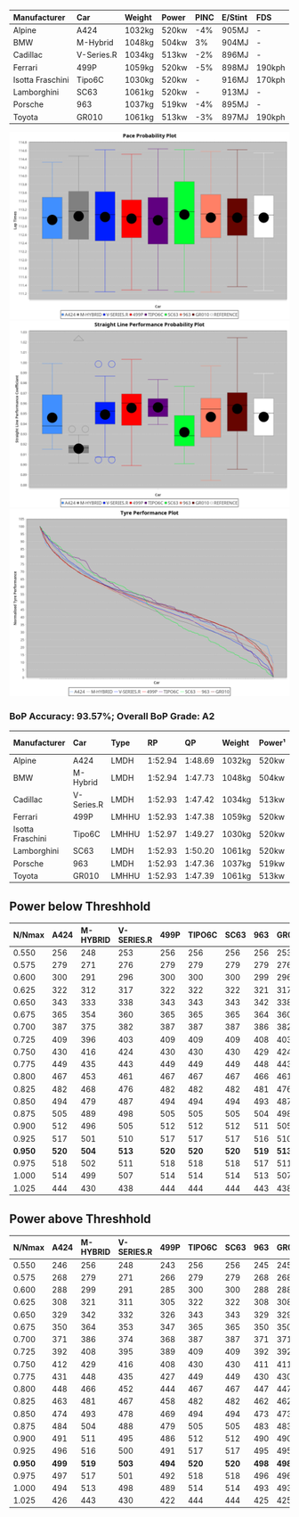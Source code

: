 | Manufacturer     | Car        | Weight | Power | PINC    | E/Stint | FDS     |
|:-|:-|:-|:-|:-|:-|:-|
| Alpine           | A424       | 1032kg | 520kw | -4%     | 905MJ   |    -    |
| BMW              | M-Hybrid   | 1048kg | 504kw | 3%      | 904MJ   |    -    |
| Cadillac         | V-Series.R | 1034kg | 513kw | -2%     | 896MJ   |    -    |
| Ferrari          | 499P       | 1059kg | 520kw | -5%     | 898MJ   | 190kph  |
| Isotta Fraschini | Tipo6C     | 1030kg | 520kw |    -    | 916MJ   | 170kph  |
| Lamborghini      | SC63       | 1061kg | 520kw |    -    | 913MJ   |    -    |
| Porsche          | 963        | 1037kg | 519kw | -4%     | 895MJ   |    -    |
| Toyota           | GR010      | 1061kg | 513kw | -3%     | 897MJ   | 190kph  |

![PACECHART](./IMG/AUTO.png)
![STRAIGHTLINEPERFORMANCECHART](./IMG/AUTO_sp.png)
![TYREPERFORMANCECHART](./IMG/AUTO_tw.png)

### BoP Accuracy: 93.57%; Overall BoP Grade: A2
| Manufacturer     | Car        | Type  | RP      | QP      | Weight | Power¹ | Threshhold | PINC    | Power² | E/Stint | AVG Vmax  | FDS     | RDLC | L/Stint | BOP-Grade | Model Accuracy | Model Points | Match%  |
|:-|:-|:-|:-|:-|:-|:-|:-|:-|:-|:-|:-|:-|:-|:-|:-|:-|:-|:-|
| Alpine           | A424       | LMDH  | 1:52.94 | 1:48.69 | 1032kg | 520kw  | 210.0kph   | -4%     | 499kw  |  905MJ  | 278.47kph |    -    | 1.03 | 35      | +C1       | 100.00%        | 642          | 75.08%  |
| BMW              | M-Hybrid   | LMDH  | 1:52.94 | 1:47.73 | 1048kg | 504kw  | 210.0kph   | 3%      | 519kw  |  904MJ  | 275.20kph |    -    | 1.02 | 35      | ~A1       | 100.00%        | 1714         | 98.26%  |
| Cadillac         | V-Series.R | LMDH  | 1:52.93 | 1:47.42 | 1034kg | 513kw  | 210.0kph   | -2%     | 503kw  |  896MJ  | 278.49kph |    -    | 1.02 | 35      | ~A1       | 98.95%         | 2271         | 100.00% |
| Ferrari          | 499P       | LMHHU | 1:52.93 | 1:47.38 | 1059kg | 520kw  | 210.0kph   | -5%     | 494kw  |  898MJ  | 278.17kph | 190kph  | 1.03 | 35      | ~A1       | 99.93%         | 2718         | 99.12%  |
| Isotta Fraschini | Tipo6C     | LMHHU | 1:52.97 | 1:49.27 | 1030kg | 520kw  | 0.0kph     |    -    | 520kw  |  916MJ  | 281.55kph | 170kph  | 1.08 | 35      | +C1       | 92.36%         | 133          | 76.11%  |
| Lamborghini      | SC63       | LMDH  | 1:52.93 | 1:50.20 | 1061kg | 520kw  | 210.0kph   |    -    | 520kw  |  913MJ  | 276.45kph |    -    | 1.03 | 35      | ~A1       | 96.54%         | 418          | 100.00% |
| Porsche          | 963        | LMDH  | 1:52.93 | 1:47.36 | 1037kg | 519kw  | 210.0kph   | -4%     | 498kw  |  895MJ  | 278.24kph |    -    | 1.02 | 35      | ~A1       | 99.98%         | 6168         | 100.00% |
| Toyota           | GR010      | LMHHU | 1:52.93 | 1:47.39 | 1061kg | 513kw  | 210.0kph   | -3%     | 498kw  |  897MJ  | 278.05kph | 190kph  | 1.03 | 35      | ~A1       | 98.53%         | 3557         | 100.00% |

## Power below Threshhold
| N/Nmax    | A424    | M-HYBRID | V-SERIES.R | 499P    | TIPO6C  | SC63    | 963     | GR010   |
|:-|:-|:-|:-|:-|:-|:-|:-|:-|
|  0.550    |  256    |  248     |  253       |  256    |  256    |  256    |  256    |  253    |
|  0.575    |  279    |  271     |  276       |  279    |  279    |  279    |  279    |  276    |
|  0.600    |  300    |  291     |  296       |  300    |  300    |  300    |  299    |  296    |
|  0.625    |  322    |  312     |  317       |  322    |  322    |  322    |  321    |  317    |
|  0.650    |  343    |  333     |  338       |  343    |  343    |  343    |  342    |  338    |
|  0.675    |  365    |  354     |  360       |  365    |  365    |  365    |  364    |  360    |
|  0.700    |  387    |  375     |  382       |  387    |  387    |  387    |  386    |  382    |
|  0.725    |  409    |  396     |  403       |  409    |  409    |  409    |  408    |  403    |
|  0.750    |  430    |  416     |  424       |  430    |  430    |  430    |  429    |  424    |
|  0.775    |  449    |  435     |  443       |  449    |  449    |  449    |  448    |  443    |
|  0.800    |  467    |  453     |  461       |  467    |  467    |  467    |  466    |  461    |
|  0.825    |  482    |  468     |  476       |  482    |  482    |  482    |  481    |  476    |
|  0.850    |  494    |  479     |  487       |  494    |  494    |  494    |  493    |  487    |
|  0.875    |  505    |  489     |  498       |  505    |  505    |  505    |  504    |  498    |
|  0.900    |  512    |  496     |  505       |  512    |  512    |  512    |  511    |  505    |
|  0.925    |  517    |  501     |  510       |  517    |  517    |  517    |  516    |  510    |
| **0.950** | **520** | **504**  | **513**    | **520** | **520** | **520** | **519** | **513** |
|  0.975    |  518    |  502     |  511       |  518    |  518    |  518    |  517    |  511    |
|  1.000    |  514    |  499     |  507       |  514    |  514    |  514    |  513    |  507    |
|  1.025    |  444    |  430     |  438       |  444    |  444    |  444    |  443    |  438    |

## Power above Threshhold
| N/Nmax    | A424    | M-HYBRID | V-SERIES.R | 499P    | TIPO6C  | SC63    | 963     | GR010   |
|:-|:-|:-|:-|:-|:-|:-|:-|:-|
|  0.550    |  246    |  256     |  248       |  243    |  256    |  256    |  245    |  245    |
|  0.575    |  268    |  279     |  271       |  266    |  279    |  279    |  268    |  268    |
|  0.600    |  288    |  299     |  291       |  285    |  300    |  300    |  288    |  288    |
|  0.625    |  308    |  321     |  311       |  305    |  322    |  322    |  308    |  308    |
|  0.650    |  329    |  342     |  332       |  326    |  343    |  343    |  329    |  329    |
|  0.675    |  350    |  364     |  353       |  347    |  365    |  365    |  350    |  350    |
|  0.700    |  371    |  386     |  374       |  368    |  387    |  387    |  371    |  371    |
|  0.725    |  392    |  408     |  395       |  389    |  409    |  409    |  392    |  392    |
|  0.750    |  412    |  429     |  416       |  408    |  430    |  430    |  411    |  411    |
|  0.775    |  431    |  448     |  435       |  427    |  449    |  449    |  430    |  430    |
|  0.800    |  448    |  466     |  452       |  444    |  467    |  467    |  447    |  447    |
|  0.825    |  463    |  481     |  467       |  458    |  482    |  482    |  462    |  462    |
|  0.850    |  474    |  493     |  478       |  469    |  494    |  494    |  473    |  473    |
|  0.875    |  484    |  504     |  488       |  479    |  505    |  505    |  483    |  483    |
|  0.900    |  491    |  511     |  495       |  486    |  512    |  512    |  490    |  490    |
|  0.925    |  496    |  516     |  500       |  491    |  517    |  517    |  495    |  495    |
| **0.950** | **499** | **519**  | **503**    | **494** | **520** | **520** | **498** | **498** |
|  0.975    |  497    |  517     |  501       |  492    |  518    |  518    |  496    |  496    |
|  1.000    |  494    |  513     |  498       |  489    |  514    |  514    |  493    |  493    |
|  1.025    |  426    |  443     |  430       |  422    |  444    |  444    |  425    |  425    |
